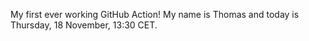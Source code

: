 My first ever working GitHub Action!
My name is Thomas and today is Thursday, 18 November, 13:30 CET. 
